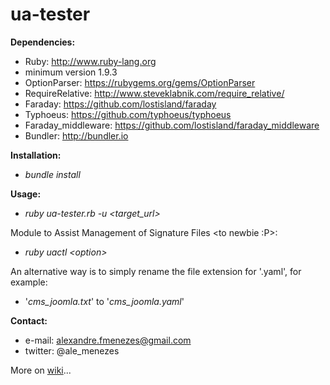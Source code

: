# ua-tester

<b>Dependencies:</b>
 - Ruby: http://www.ruby-lang.org
  - minimum version 1.9.3
 - OptionParser: https://rubygems.org/gems/OptionParser
 - RequireRelative: http://www.steveklabnik.com/require_relative/
 - Faraday: https://github.com/lostisland/faraday
 - Typhoeus: https://github.com/typhoeus/typhoeus
 - Faraday_middleware: https://github.com/lostisland/faraday_middleware
 - Bundler: http://bundler.io

<b>Installation:</b>
- <i>bundle install</i>

<b>Usage:</b>
- <i>ruby ua-tester.rb -u \<target_url\></i>

Module to Assist Management of Signature Files \<to newbie :P\>:
- <i>ruby uactl \<option\></i>

An alternative way is to simply rename the file extension for '.yaml', for example:
 - '<i>cms_joomla.txt</i>' to '<i>cms_joomla.yaml</i>'

<b>Contact:</b>
 - e-mail: alexandre.fmenezes@gmail.com
 - twitter: @ale_menezes

More on <a href="https://github.com/amenezes/ua-tester/wiki">wiki</a>...
